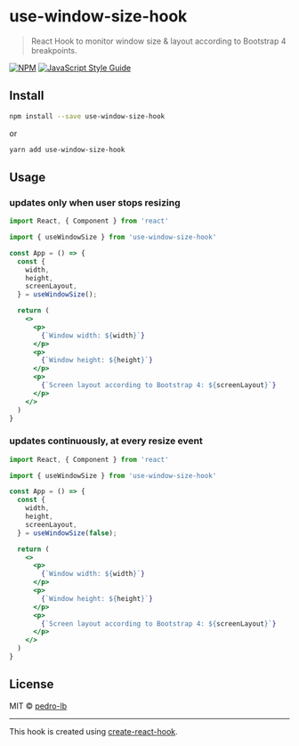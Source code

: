 # use-window-size-hook

> React Hook to monitor window size &amp; layout according to Bootstrap 4 breakpoints.

[![NPM](https://img.shields.io/npm/v/use-window-size-hook.svg)](https://www.npmjs.com/package/use-window-size-hook) [![JavaScript Style Guide](https://img.shields.io/badge/code_style-standard-brightgreen.svg)](https://standardjs.com)

## Install

```bash
npm install --save use-window-size-hook
```

or

```bash
yarn add use-window-size-hook
```

## Usage

### updates only when user stops resizing

```jsx
import React, { Component } from 'react'

import { useWindowSize } from 'use-window-size-hook'

const App = () => {
  const {
    width,
    height,
    screenLayout,
  } = useWindowSize();

  return (
    <>
      <p>
        {`Window width: ${width}`}
      </p>
      <p>
        {`Window height: ${height}`}
      </p>
      <p>
        {`Screen layout according to Bootstrap 4: ${screenLayout}`}
      </p>
    </>
  )
}
```

### updates continuously, at every resize event

```jsx
import React, { Component } from 'react'

import { useWindowSize } from 'use-window-size-hook'

const App = () => {
  const {
    width,
    height,
    screenLayout,
  } = useWindowSize(false);

  return (
    <>
      <p>
        {`Window width: ${width}`}
      </p>
      <p>
        {`Window height: ${height}`}
      </p>
      <p>
        {`Screen layout according to Bootstrap 4: ${screenLayout}`}
      </p>
    </>
  )
}
```

## License

MIT © [pedro-lb](https://github.com/pedro-lb)

---

This hook is created using [create-react-hook](https://github.com/hermanya/create-react-hook).
